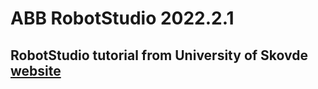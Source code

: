 # ABB RobotStudio 2022.2.1
## RobotStudio tutorial from University of Skovde [website](https://his.instructure.com/courses/3328/pages/welcome-to-the-robotstudio-video-tutorials-library-of-university-of-skovde)

